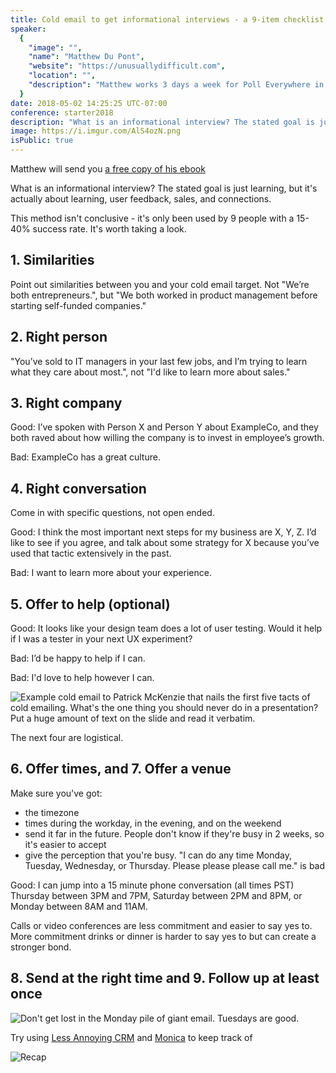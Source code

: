 ```yaml
---
title: Cold email to get informational interviews - a 9-item checklist
speaker:
  {
    "image": "",
    "name": "Matthew Du Pont",
    "website": "https://unusuallydifficult.com",
    "location": "",
    "description": "Matthew works 3 days a week for Poll Everywhere in software sales, and started a job search coaching business 11 months ago. He's been doing 1:1 coaching for a year and am now starting to create infoproducts. Previously, he raised VC funding for a mechanical part sourcing business, worked in a few product roles including at OkCupid, and was a consultant at BCG.",
  }
date: 2018-05-02 14:25:25 UTC-07:00
conference: starter2018
description: "What is an informational interview? The stated goal is just learning, but it's actually about learning, user feedback, sales, and connections."
image: https://i.imgur.com/AlS4ozN.png
isPublic: true
---
```


Matthew will send you [a free copy of his ebook](https://tiny.cc/microconf)

What is an informational interview? The stated goal is just learning, but it's actually about learning, user feedback, sales, and connections.

This method isn't conclusive - it's only been used by 9 people with a 15-40% success rate. It's worth taking a look.

## 1. Similarities

Point out similarities between you and your cold email target. Not "We’re both entrepreneurs.", but "We both worked in product management before starting self-funded companies."

## 2. Right person

"You’ve sold to IT managers in your last few jobs, and I’m trying to learn what they care about most.", not "I'd like to learn more about sales."

## 3. Right company

Good: I’ve spoken with Person X and Person Y about ExampleCo, and they both raved about how willing the company is to invest in employee’s growth.

Bad: ExampleCo has a great culture.

## 4. Right conversation

Come in with specific questions, not open ended.

Good: I think the most important next steps for my business are X, Y, Z. I’d like to see if you agree, and talk about some strategy for X because you’ve used that tactic extensively in the past.

Bad: I want to learn more about your experience.

## 5. Offer to help (optional)

Good: It looks like your design team does a lot of user testing. Would it help if I was a tester in your next UX experiment?

Bad: I’d be happy to help if I can.

Bad: I'd love to help however I can.

![Example cold email to Patrick McKenzie that nails the first five tacts of cold emailing. What's the one thing you should never do in a presentation? Put a huge amount of text on the slide and read it verbatim.](https://i.imgur.com/sq8jOW3.png)

The next four are logistical.

## 6. Offer times, and 7. Offer a venue

Make sure you've got:

- the timezone
- times during the workday, in the evening, and on the weekend
- send it far in the future. People don't know if they're busy in 2 weeks, so it's easier to accept
- give the perception that you're busy. "I can do any time Monday, Tuesday, Wednesday, or Thursday. Please please please call me." is bad

Good: I can jump into a 15 minute phone conversation (all times PST) Thursday between 3PM and 7PM, Saturday between 2PM and 8PM, or Monday between 8AM and 11AM.

Calls or video conferences are less commitment and easier to say yes to. More commitment drinks or dinner is harder to say yes to but can create a stronger bond.

## 8. Send at the right time and 9. Follow up at least once

![Don't get lost in the Monday pile of giant email. Tuesdays are good.](https://i.imgur.com/J8zLDMs.jpg)

Try using [Less Annoying CRM](https://www.lessannoyingcrm.com/) and [Monica](https://www.monicahq.com) to keep track of

![Recap](https://i.imgur.com/k9ZrRG4.png)
